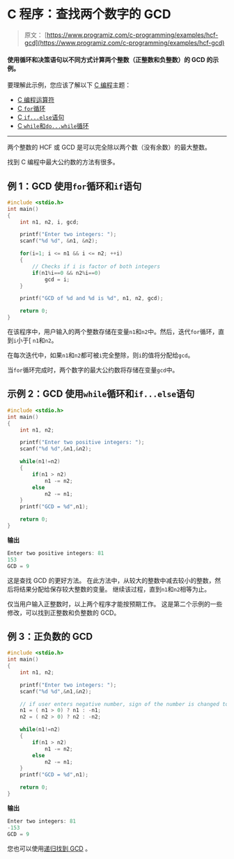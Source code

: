 # C 程序：查找两个数字的 GCD

> 原文： [https://www.programiz.com/c-programming/examples/hcf-gcd](https://www.programiz.com/c-programming/examples/hcf-gcd)

#### 使用循环和决策语句以不同方式计算两个整数（正整数和负整数）的 GCD 的示例。

要理解此示例，您应该了解以下 [C 编程](/c-programming "C tutorial")主题：

*   [C 编程运算符](/c-programming/c-operators)
*   [C `for`循环](/c-programming/c-for-loop)
*   [C `if...else`语句](/c-programming/c-if-else-statement)
*   [C `while`和`do...while`循环](/c-programming/c-do-while-loops)

* * *

两个整数的 HCF 或 GCD 是可以完全除以两个数（没有余数）的最大整数。

找到 C 编程中最大公约数的方法有很多。

## 例 1：GCD 使用`for`循环和`if`语句

```c
#include <stdio.h>
int main()
{
    int n1, n2, i, gcd;

    printf("Enter two integers: ");
    scanf("%d %d", &n1, &n2);

    for(i=1; i <= n1 && i <= n2; ++i)
    {
        // Checks if i is factor of both integers
        if(n1%i==0 && n2%i==0)
            gcd = i;
    }

    printf("GCD of %d and %d is %d", n1, n2, gcd);

    return 0;
}

```

在该程序中，用户输入的两个整数存储在变量`n1`和`n2`中。然后，迭代`for`循环，直到`i`小于[ `n1`和`n2`。

在每次迭代中，如果`n1`和`n2`都可被`i`完全整除，则`i`的值将分配给`gcd`。

当`for`循环完成时，两个数字的最大公约数将存储在变量`gcd`中。

## 示例 2：GCD 使用`while`循环和`if...else`语句

```c
#include <stdio.h>
int main()
{
    int n1, n2;

    printf("Enter two positive integers: ");
    scanf("%d %d",&n1,&n2);

    while(n1!=n2)
    {
        if(n1 > n2)
            n1 -= n2;
        else
            n2 -= n1;
    }
    printf("GCD = %d",n1);

    return 0;
}
```

**输出**

```c
Enter two positive integers: 81
153
GCD = 9
```

这是查找 GCD 的更好方法。 在此方法中，从较大的整数中减去较小的整数，然后将结果分配给保存较大整数的变量。 继续该过程，直到`n1`和`n2`相等为止。

仅当用户输入正整数时，以上两个程序才能按预期工作。 这是第二个示例的一些修改，可以找到正整数和负整数的 GCD。

## 例 3：正负数的 GCD

```c
#include <stdio.h>
int main()
{
    int n1, n2;

    printf("Enter two integers: ");
    scanf("%d %d",&n1,&n2);

    // if user enters negative number, sign of the number is changed to positive
    n1 = ( n1 > 0) ? n1 : -n1;
    n2 = ( n2 > 0) ? n2 : -n2;

    while(n1!=n2)
    {
        if(n1 > n2)
            n1 -= n2;
        else
            n2 -= n1;
    }
    printf("GCD = %d",n1);

    return 0;
}
```

**输出**

```c
Enter two integers: 81
-153
GCD = 9
```

您也可以使用[递归找到 GCD](/c-programming/examples/hcf-recursion "GCD using recursion") 。
